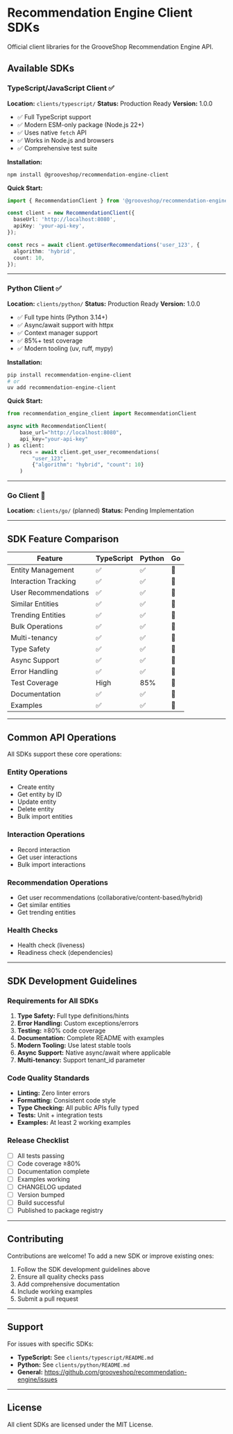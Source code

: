 # Recommendation Engine Client SDKs

Official client libraries for the GrooveShop Recommendation Engine API.

## Available SDKs

### TypeScript/JavaScript Client ✅
**Location:** `clients/typescript/`
**Status:** Production Ready
**Version:** 1.0.0

- ✅ Full TypeScript support
- ✅ Modern ESM-only package (Node.js 22+)
- ✅ Uses native `fetch` API
- ✅ Works in Node.js and browsers
- ✅ Comprehensive test suite

**Installation:**
```bash
npm install @grooveshop/recommendation-engine-client
```

**Quick Start:**
```typescript
import { RecommendationClient } from '@grooveshop/recommendation-engine-client';

const client = new RecommendationClient({
  baseUrl: 'http://localhost:8080',
  apiKey: 'your-api-key',
});

const recs = await client.getUserRecommendations('user_123', {
  algorithm: 'hybrid',
  count: 10,
});
```

---

### Python Client ✅
**Location:** `clients/python/`
**Status:** Production Ready
**Version:** 1.0.0

- ✅ Full type hints (Python 3.14+)
- ✅ Async/await support with httpx
- ✅ Context manager support
- ✅ 85%+ test coverage
- ✅ Modern tooling (uv, ruff, mypy)

**Installation:**
```bash
pip install recommendation-engine-client
# or
uv add recommendation-engine-client
```

**Quick Start:**
```python
from recommendation_engine_client import RecommendationClient

async with RecommendationClient(
    base_url="http://localhost:8080",
    api_key="your-api-key"
) as client:
    recs = await client.get_user_recommendations(
        "user_123",
        {"algorithm": "hybrid", "count": 10}
    )
```

---

### Go Client 🚧
**Location:** `clients/go/` (planned)
**Status:** Pending Implementation

---

## SDK Feature Comparison

| Feature | TypeScript | Python | Go |
|---------|------------|--------|-----|
| Entity Management | ✅ | ✅ | 🚧 |
| Interaction Tracking | ✅ | ✅ | 🚧 |
| User Recommendations | ✅ | ✅ | 🚧 |
| Similar Entities | ✅ | ✅ | 🚧 |
| Trending Entities | ✅ | ✅ | 🚧 |
| Bulk Operations | ✅ | ✅ | 🚧 |
| Multi-tenancy | ✅ | ✅ | 🚧 |
| Type Safety | ✅ | ✅ | 🚧 |
| Async Support | ✅ | ✅ | 🚧 |
| Error Handling | ✅ | ✅ | 🚧 |
| Test Coverage | High | 85% | 🚧 |
| Documentation | ✅ | ✅ | 🚧 |
| Examples | ✅ | ✅ | 🚧 |

---

## Common API Operations

All SDKs support these core operations:

### Entity Operations
- Create entity
- Get entity by ID
- Update entity
- Delete entity
- Bulk import entities

### Interaction Operations
- Record interaction
- Get user interactions
- Bulk import interactions

### Recommendation Operations
- Get user recommendations (collaborative/content-based/hybrid)
- Get similar entities
- Get trending entities

### Health Checks
- Health check (liveness)
- Readiness check (dependencies)

---

## SDK Development Guidelines

### Requirements for All SDKs

1. **Type Safety:** Full type definitions/hints
2. **Error Handling:** Custom exceptions/errors
3. **Testing:** ≥80% code coverage
4. **Documentation:** Complete README with examples
5. **Modern Tooling:** Use latest stable tools
6. **Async Support:** Native async/await where applicable
7. **Multi-tenancy:** Support tenant_id parameter

### Code Quality Standards

- **Linting:** Zero linter errors
- **Formatting:** Consistent code style
- **Type Checking:** All public APIs fully typed
- **Tests:** Unit + integration tests
- **Examples:** At least 2 working examples

### Release Checklist

- [ ] All tests passing
- [ ] Code coverage ≥80%
- [ ] Documentation complete
- [ ] Examples working
- [ ] CHANGELOG updated
- [ ] Version bumped
- [ ] Build successful
- [ ] Published to package registry

---

## Contributing

Contributions are welcome! To add a new SDK or improve existing ones:

1. Follow the SDK development guidelines above
2. Ensure all quality checks pass
3. Add comprehensive documentation
4. Include working examples
5. Submit a pull request

---

## Support

For issues with specific SDKs:
- **TypeScript:** See `clients/typescript/README.md`
- **Python:** See `clients/python/README.md`
- **General:** https://github.com/grooveshop/recommendation-engine/issues

---

## License

All client SDKs are licensed under the MIT License.
